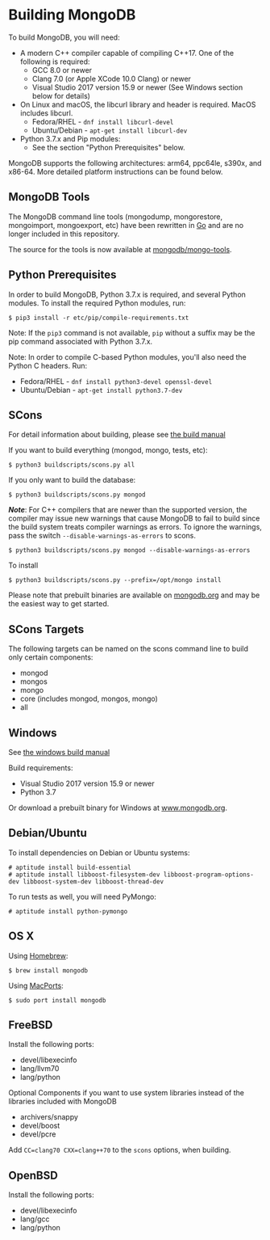 Building MongoDB
================

To build MongoDB, you will need:

* A modern C++ compiler capable of compiling C++17. One of the following is required:
    * GCC 8.0 or newer
    * Clang 7.0 (or Apple XCode 10.0 Clang) or newer
    * Visual Studio 2017 version 15.9 or newer (See Windows section below for details)
* On Linux and macOS, the libcurl library and header is required. MacOS includes libcurl.
    * Fedora/RHEL - `dnf install libcurl-devel`
    * Ubuntu/Debian - `apt-get install libcurl-dev    `
* Python 3.7.x and Pip modules:
    * See the section "Python Prerequisites" below.

MongoDB supports the following architectures: arm64, ppc64le, s390x, and x86-64.
More detailed platform instructions can be found below.


MongoDB Tools
--------------

The MongoDB command line tools (mongodump, mongorestore, mongoimport, mongoexport, etc)
have been rewritten in [Go](http://golang.org/) and are no longer included in this repository.

The source for the tools is now available at [mongodb/mongo-tools](https://github.com/mongodb/mongo-tools).

Python Prerequisites
---------------

In order to build MongoDB, Python 3.7.x is required, and several Python modules. To install
the required Python modules, run:

    $ pip3 install -r etc/pip/compile-requirements.txt

Note: If the `pip3` command is not available, `pip` without a suffix may be the pip command
associated with Python 3.7.x.

Note: In order to compile C-based Python modules, you'll also need the Python C headers. Run:
* Fedora/RHEL - `dnf install python3-devel openssl-devel`
* Ubuntu/Debian - `apt-get install python3.7-dev`


SCons
---------------

For detail information about building, please see [the build manual](https://github.com/mongodb/mongo/wiki/Build-Mongodb-From-Source)

If you want to build everything (mongod, mongo, tests, etc):

    $ python3 buildscripts/scons.py all

If you only want to build the database:

    $ python3 buildscripts/scons.py mongod

***Note***: For C++ compilers that are newer than the supported version, the compiler may issue new warnings that cause MongoDB to fail to build since the build system treats compiler warnings as errors. To ignore the warnings, pass the switch `--disable-warnings-as-errors` to scons.

    $ python3 buildscripts/scons.py mongod --disable-warnings-as-errors

To install

    $ python3 buildscripts/scons.py --prefix=/opt/mongo install

Please note that prebuilt binaries are available on [mongodb.org](http://www.mongodb.org/downloads) and may be the easiest way to get started.

SCons Targets
--------------

The following targets can be named on the scons command line to build only certain components:

* mongod
* mongos
* mongo
* core (includes mongod, mongos, mongo)
* all

Windows
--------------

See [the windows build manual](https://github.com/mongodb/mongo/wiki/Build-Mongodb-From-Source#windows-specific-instructions)

Build requirements:
* Visual Studio 2017 version 15.9 or newer
* Python 3.7

Or download a prebuilt binary for Windows at www.mongodb.org.

Debian/Ubuntu
--------------

To install dependencies on Debian or Ubuntu systems:

    # aptitude install build-essential
    # aptitude install libboost-filesystem-dev libboost-program-options-dev libboost-system-dev libboost-thread-dev

To run tests as well, you will need PyMongo:

    # aptitude install python-pymongo

OS X
--------------

Using [Homebrew](http://brew.sh):

    $ brew install mongodb

Using [MacPorts](http://www.macports.org):

    $ sudo port install mongodb

FreeBSD
--------------

Install the following ports:

  * devel/libexecinfo
  * lang/llvm70
  * lang/python

Optional Components if you want to use system libraries instead of the libraries included with MongoDB

  * archivers/snappy
  * devel/boost
  * devel/pcre

Add `CC=clang70 CXX=clang++70` to the `scons` options, when building.

OpenBSD
--------------
Install the following ports:

  * devel/libexecinfo
  * lang/gcc
  * lang/python
